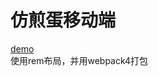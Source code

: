 # 仿煎蛋移动端
[demo](https://chiwent.github.io/mobile-web/jiandan/dist/index-bundle.html)<br>
使用rem布局，并用webpack4打包
